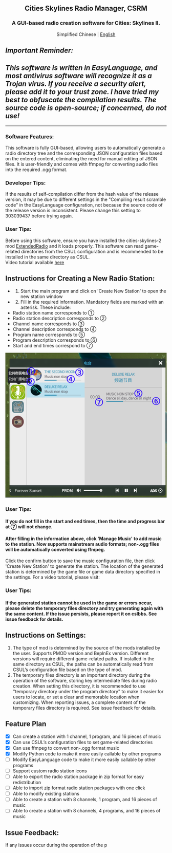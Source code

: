 <div align="center">

<h2>Cities Skylines Radio Manager, CSRM</h2>
<h3>A GUI-based radio creation software for Cities: Skylines II.<br></h3>
Simplified Chinese | <a href="https://github.com/jslxxgyy/CSRM/blob/main/docs/en/Readme.md">English</a>

</div>

## ***Important Reminder:***<br>
## ***This software is written in EasyLanguage, and most antivirus software will recognize it as a Trojan virus. If you receive a security alert, please add it to your trust zone. I have tried my best to obfuscate the compilation results. The source code is open-source; if concerned, do not use!***<br>

---

### Software Features:
This software is fully GUI-based, allowing users to automatically generate a radio directory tree and the corresponding JSON configuration files based on the entered content, eliminating the need for manual editing of JSON files. It is user-friendly and comes with ffmpeg for converting audio files into the required .ogg format.
### Developer Tips:
If the results of self-compilation differ from the hash value of the release version, it may be due to different settings in the "Compiling result scramble code" in the EasyLanguage configuration, not because the source code of the release version is inconsistent. Please change this setting to 303039437 before trying again.<br>
### User Tips:
Before using this software, ensure you have installed the cities-skylines-2 mod [ExtendedRadio](https://www.cslbbs.net/resources/extendedradio.326/) and it loads properly. This software can read game-related directories from the CSUL configuration and is recommended to be installed in the same directory as CSUL.<br>
Video tutorial available [here](https://www.bilibili.com/video/BV1Hvh1evEuw/)


## Instructions for Creating a New Radio Station:<br>
- 1. Start the main program and click on 'Create New Station' to open the new station window<br>
- 2. Fill in the required information. Mandatory fields are marked with an asterisk.
These include:<br>
- Radio station name corresponds to ①<br>
- Radio station description corresponds to ②<br>
- Channel name corresponds to ③<br>
- Channel description corresponds to ④<br>
- Program name corresponds to ⑤<br>
- Program description corresponds to ⑥<br>
- Start and end times correspond to ⑦<br>

<div align="center">
  
<img  src="https://raw.githubusercontent.com/jslxxgyy/CSRM/main/docs/network.png" alt="This is just an image" >

</div>

### User Tips:
#### If you do not fill in the start and end times, then the time and progress bar at ⑦ will not change.<br>
#### After filling in the information above, click 'Manage Music' to add music to the station. Now supports mainstream audio formats; non-.ogg files will be automatically converted using ffmpeg.<br>
Click the confirm button to save the music configuration file, then click 'Create New Station' to generate the station. The location of the generated station is determined by the game file or game data directory specified in the settings. For a video tutorial, please visit:<br>
### User Tips:
#### If the generated station cannot be used in the game or errors occur, please delete the temporary files directory and try generating again with the same content. If the issue persists, please report it on cslbbs. See issue feedback for details.<br>
## Instructions on Settings:<br>
1. The type of mod is determined by the source of the mods installed by the user. Supports PMOD version and BeplnEx version. Different versions will require different game-related paths. If installed in the same directory as CSUL, the paths can be automatically read from CSUL’s configuration file based on the type of mod.<br>
2. The temporary files directory is an important directory during the operation of the software, storing key intermediate files during radio creation. When setting this directory, it is recommended to use "temporary directory under the program directory" to make it easier for users to locate, or set a clear and memorable location when customizing. When reporting issues, a complete content of the temporary files directory is required. See issue feedback for details.<br>
## Feature Plan<br>
- [x] Can create a station with 1 channel, 1 program, and 16 pieces of music<br>
- [x] Can use CSUL’s configuration files to set game-related directories<br>
- [x] Can use ffmpeg to convert non-.ogg format music<br>
- [x] Modify Python code to make it more easily callable by other programs<br>
- [ ] Modify EasyLanguage code to make it more easily callable by other programs<br>
- [ ] Support custom radio station icons
- [ ] Able to export the radio station package in zip format for easy redistribution<br>
- [ ] Able to import zip format radio station packages with one click<br>
- [ ] Able to modify existing stations<br>
- [ ] Able to create a station with 8 channels, 1 program, and 16 pieces of music<br>
- [ ] Able to create a station with 8 channels, 4 programs, and 16 pieces of music<br>
## Issue Feedback:<br>
If any issues occur during the operation of the p
